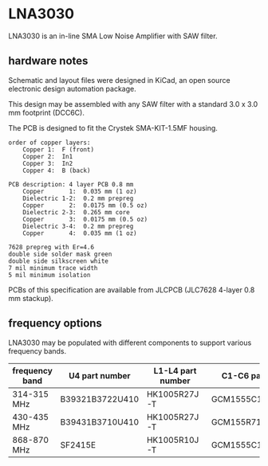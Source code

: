 # LNA3030

LNA3030 is an in-line SMA Low Noise Amplifier with SAW filter.

## hardware notes

Schematic and layout files were designed in KiCad, an open source electronic
design automation package.

This design may be assembled with any SAW filter with a standard 3.0 x 3.0 mm
footprint (DCC6C).

The PCB is designed to fit the Crystek SMA-KIT-1.5MF housing.

```
order of copper layers:
    Copper 1:  F (front)
    Copper 2:  In1
    Copper 3:  In2
    Copper 4:  B (back)

PCB description: 4 layer PCB 0.8 mm
    Copper       1:  0.035 mm (1 oz)
    Dielectric 1-2:  0.2 mm prepreg
    Copper       2:  0.0175 mm (0.5 oz)
    Dielectric 2-3:  0.265 mm core
    Copper       3:  0.0175 mm (0.5 oz)
    Dielectric 3-4:  0.2 mm prepreg
    Copper       4:  0.035 mm (1 oz)

7628 prepreg with Er=4.6
double side solder mask green
double side silkscreen white
7 mil minimum trace width
5 mil minimum isolation
```

PCBs of this specification are available from JLCPCB (JLC7628 4-layer 0.8 mm stackup).

## frequency options

LNA3030 may be populated with different components to support various frequency
bands.

frequency band | U4 part number       | L1-L4 part number | C1-C6 part number
---------------|----------------------|-------------------|-------------------
314-315 MHz    | B39321B3722U410      | HK1005R27J-T      | GCM1555C1H681JA16D
430-435 MHz    | B39431B3710U410      | HK1005R27J-T      | GCM155R71H471KA37D
868-870 MHz    | SF2415E              | HK1005R10J-T      | GCM1555C1H470JA16D
